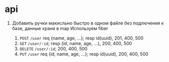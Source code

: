 # api

1. Добавить ручки макисльно быстро в одном файле без подлючения к базе, данные храни в map
Используем fiber

    1. `POST` `/user` req {name, age, ...}; resp id(uuid), 201, 400, 500
    2. `GET` `/user/:id`; resp {id, name, age, ...}, 200, 400, 500
    3. `DELETE` `/user/:id`; 200, 400, 500
    4. `PUT` `/user` req {id, name, age, ...}; resp id(uuid), 200, 400, 500

